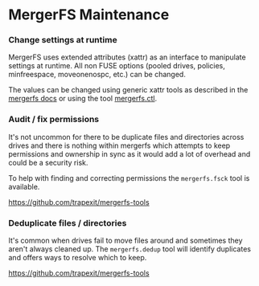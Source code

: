 # MergerFS Maintenance

### Change settings at runtime

MergerFS uses extended attributes (xattr) as an interface to manipulate settings at runtime. All non FUSE options (pooled drives, policies, minfreespace, moveonenospc, etc.) can be changed.

The values can be changed using generic xattr tools as described in the [mergerfs docs](https://github.com/trapexit/mergerfs#runtime) or using the tool [mergerfs.ctl](https://github.com/trapexit/mergerfs-tools).

### Audit / fix permissions

It's not uncommon for there to be duplicate files and directories across drives and there is nothing within mergerfs which attempts to keep permissions and ownership in sync as it would add a lot of overhead and could be a security risk.

To help with finding and correcting permissions the `mergerfs.fsck` tool is available.

https://github.com/trapexit/mergerfs-tools

### Deduplicate files / directories

It's common when drives fail to move files around and sometimes they aren't always cleaned up. The `mergerfs.dedup` tool will identify duplicates and offers ways to resolve which to keep.

https://github.com/trapexit/mergerfs-tools
